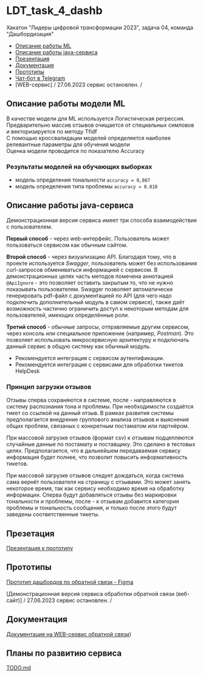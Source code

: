 # LDT_task_4_dashb
Хакатон "Лидеры цифровой трансформации 2023", задача 04, команда "Дашбордизация"
* [Описание работы ML](#описание-работы-модели-ml)
* [Описание работы java-сервиса](#описание-работы-java-сервиса)
* [Презентация](#презетация)
* [Документация](#документация)
* [Прототипы](#прототипы)
* [Чат-бот в Telegram](https://t.me/MospostamatBot)
* [WEB-сервис] / 27.06.2023 сервис остановлен. /

## Описание работы модели ML 
В качестве модели для ML используется Логистическая регрессия.\
Предварительно массив отзывов очищается от специальных симловов и векторизируется по методу Tfidf\
С помощью кроссвалидации моделей определяется наиболее релевантные параметры для обучения модели\
Оценка модели проводится по показателю Accuracy

### Результаты моделей на обучающих выборках
* модель определения тональности `accuracy = 0,867`
* модель определения типа проблемы `accuracy = 0.818`

## Описание работы java-сервиса
Демонстрационная версия сервиса имеет три способа взаимодействия с пользователем.

**Первый способ** - через web-интерфейс. Пользователь может пользоваться сервисом как обычным сайтом.

**Второй способ** - через визуализацию API. Благодаря тому, что в проекте используется *Swagger*, пользователь может 
без использования curl-запросов обмениваться информацией с сервисом. В демонстрационных целях часть методов 
помечена аннотацией `@ApiIgnore` - это позволяет оставить закрытым то, что не нужно показывать пользователям. 
Swagger позволяет автоматически генерировать pdf-файл с документацией по API (для чего надо подключить дополнительный модуль 
в самом сервисе), также даёт возможность частично ограничить доступ к некоторым методам для пользователей, имеющих 
определённые роли.

**Третий способ** - обычные запросы, отправляемые другим сервисом, через консоль или специальное приложение (например, *Postman*).
Это позволяет использовать микросервисную архитектуру и подключать данный сервис в общую систему как обычный модуль.

- Рекомендуется интеграция с сервисом аутентификации.
- Рекомендуется интеграция с сервисами для обработки тикетов HelpDesk

### Принцип загрузки отзывов
Отзывы сперва сохраняются в системе, после - направляются в систему распознания тона и проблемы. При необходимости создаётся тикет со ссылкой на данный отзыв.
В рамках развития системы предполагается внедрение группового анализа отзывов и выяснения общих проблем, связаных с конкретным постаматом или партнёром.

При массовой загрузке отзывов (формат csv) к отзывам подцепляются случайные данные по постамату и поставщику. Это сделано в тестовых целях. 
Предполагается, что в дальнейшем передаваемая сервису информация будет полнее, что позволит повысить информативность тикетов.

При массовой загрузке отзывов следует дождаться, когда система сама вернёт пользователя на страницу с отзывами. Это может занять некоторое время, 
так как сервису необходимо время на обработку информации. Сперва будут добавляться отзывы без маркировки тональности и проблемы, после - 
к отзывам добавится категория проблемы и тональность сообщения, и только после этого будут заведены соответственные тикеты. 

### 

## Презетация
[Презентация к прототипу](https://github.com/4eDo/LDT_task_4_dashb/blob/main/docs/4%20%D0%B7%D0%B0%D0%B4%D0%B0%D1%87%D0%B0_%D0%B4%D0%B0%D1%88%D0%B1%D0%BE%D1%80%D0%B4%D0%B8%D0%B7%D0%B0%D1%86%D0%B8%D1%8F.pdf)

## Прототипы
[Прототип дашбордов по обратной связи - Figma](https://www.figma.com/proto/S25HRHxvDzP42He4jZ6a0J/%D0%9C%D0%BE%D1%81%D0%BF%D0%BE%D1%81%D1%82%D0%BE%D0%BC%D0%B0%D1%82.-%D0%9E%D0%B1%D1%80%D0%B0%D1%82%D0%BD%D0%B0%D1%8F-%D1%81%D0%B2%D1%8F%D0%B7%D1%8C.?type=design&node-id=63-21329&scaling=scale-down&page-id=0%3A1&starting-point-node-id=123%3A21076)

[Демонстрационная версия сервиса обработки обратной связи (веб-сайт)]  / 27.06.2023 сервис остановлен. /

## Документация
[Документация на WEB-сервис обратной связи](https://github.com/4eDo/LDT_task_4_dashb/blob/main/docs/%D0%94%D0%BE%D0%BA%D1%83%D0%BC%D0%B5%D0%BD%D1%82%D0%B0%D1%86%D0%B8%D1%8F.docx))

## Планы по развитию сервиса
[TODO.md](https://github.com/4eDo/LDT_task_4_dashb/blob/main/TODO.md)
